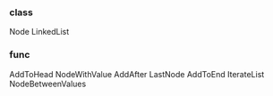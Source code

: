 ### class 
Node
LinkedList

### func

AddToHead
NodeWithValue
AddAfter
LastNode
AddToEnd
IterateList
NodeBetweenValues


